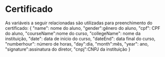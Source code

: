 # Certificado
As variáveis a seguir relacionadas são utilizadas para preenchimento do certificado:
{
  "name": nome do aluno,
  "gender":gênero do aluno,
  "cpf": CPF do aluno,
  "courseName":nome do curso,
  "collegeName": nome da instituição,
  "date": data de início do curso,
  "dateEnd": data final do curso,
  "numberhour": número de horas,
  "day":dia,
  "month":mês,
  "year": ano,
  "signature":assinatura do diretor,
  "cnpj":CNPJ da instituição
}
